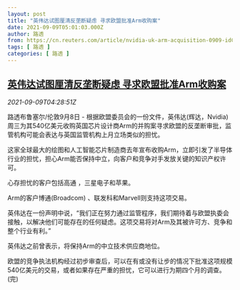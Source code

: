 ```yaml
---
layout: post
title: "英伟达试图厘清反垄断疑虑 寻求欧盟批准Arm收购案"
date: 2021-09-09T05:01:03.000Z
author: 路透
from: https://cn.reuters.com/article/nvidia-uk-arm-acquisition-0909-idCNKBS2G50B3
tags: [ 路透 ]
categories: [ 路透 ]
---
```

<!--1631163663000-->
[英伟达试图厘清反垄断疑虑 寻求欧盟批准Arm收购案](https://cn.reuters.com/article/nvidia-uk-arm-acquisition-0909-idCNKBS2G50B3)
------

<div>
<div><i>2021-09-09T04:28:51Z</i></div><p>路透布鲁塞尔/伦敦9月8日 - 根据欧盟委员会的一份文件，英伟达(辉达，Nvidia)周三为其540亿美元收购英国芯片设计商Arm的并购案寻求欧盟的反垄断审批，监管机构可能会表达与英国监管机构上月立场类似的担忧。</p><p>这家全球最大的绘图和人工智能芯片制造商去年宣布收购Arm，立即引发了半导体行业的担忧，担心Arm能否保持中立，向客户和竞争对手发放关键的知识产权许可。</p><p>心存担忧的客户包括高通 ，三星电子和苹果。</p><p>Arm的客户博通(Broadcom) 、联发科和Marvell则支持这项交易。</p><p>英伟达在一份声明中说，“我们正在努力通过监管程序，我们期待着与欧盟执委会接触，以解决他们可能存在的任何疑虑。这项交易将对Arm及其被许可方、竞争和整个行业有利。”</p><p>英伟达之前曾表示，将保持Arm的中立技术供应商地位。</p><p>欧盟的竞争执法机构经过初步审查后，可以在有或没有让步的情况下批准这项规模540亿美元的交易，或者如果存在严重的担忧，它可以进行为期四个月的调查。(完)</p>
</div>
